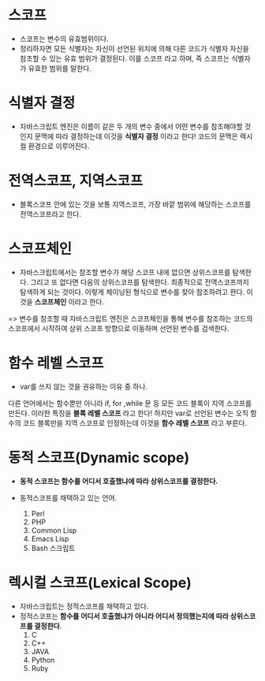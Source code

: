 # 스코프
- 스코프는 변수의 유효범위이다.
- 정리하자면 모든 식별자는 자신이 선언된 위치에 의해 다른 코드가 식별자 자신을 참조할 수 있는 유효 범위가 결정된다. 이를 스코프 라고 하며, 즉 스코프는 식별자가 유효한 범위를 말한다.

# 식별자 결정
- 자바스크립트 엔진은 이름이 같은 두 개의 변수 중에서 어떤 변수를 참조해야할 것인지 문맥에 따라 결정하는데 이것을 **식별자 결정** 이라고 한다! 코드의 문맥은 렉시컬 환경으로 이루어진다.

# 전역스코프, 지역스코프

- 블록스코프 안에 있는 것을 보통 지역스코프, 가장 바깥 범위에 해당하는 스코프를 전역스코프라고 한다.

# 스코프체인
- 자바스크립트에서는 참조할 변수가 해당 스코프 내에 없으면 상위스코프를 탐색한다. 그리고 또 없다면 다음의 상위스코프를 탐색한다. 최종적으로 전역스코프까지 탐색하게 되는 것이다. 이렇게 체이닝된 형식으로 변수를 찾아 참조하려고 한다. 이 것을 **스코프체인** 이라고 한다.

=> 변수를 참조할 때 자바스크립트 엔진은 스코프체인을 통해 변수를 참조하는 코드의 스코프에서 시작하여 상위 스코프 방향으로 이동하며 선언된 변수를 검색한다.

# 함수 레벨 스코프
- var를 쓰지 않는 것을 권유하는 이유 중 하나.
 
 다른 언어에서는 함수뿐만 아니라 if, for ,while 문 등 모든 코드 블록이 지역 스코프를 만든다. 이러한 특징을 **블록 레벨 스코프** 라고 한다! 하지만 var로 선언된 변수는 오직 함수의 코드 블록만을 지역 스코프로 인정하는데 이것을 **함수 레벨 스코프** 라고 부른다.

# 동적 스코프(Dynamic scope)
 - **동적 스코프는 함수를 어디서 호출했냐에 따라 상위스코프를 결정한다.**

 - 동적스코프를 채택하고 있는 언어.
    1. Perl
    2. PHP
    3. Common Lisp
    4. Emacs Lisp
    5. Bash 스크립트

# 렉시컬 스코프(Lexical Scope)

 - 자바스크립트는 정적스코프를 채택하고 있다.
 - 정적스코프는 **함수를 어디서 호출했냐가 아니라 어디서 정의했는지에 따라 상위스코프를 결정한다**.
    1. C
    2. C++
    3. JAVA
    4. Python
    5. Ruby
    

